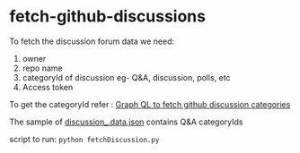# fetch-github-discussions

To fetch the discussion forum data we need:
1. owner
2. repo name
3. categoryId of discussion eg- Q&A, discussion, polls, etc
4. Access token

To get the categoryId refer : [Graph QL to fetch github discussion categories](https://docs.google.com/document/d/1qsQ-QvvcLwqCs0eOTSSspQbrwzXsrY2UqfcFKPTUH38/edit?usp=sharing)

The sample of [discussion_.data.json](https://github.com/rajnishdargan/fetch-github-discussions/blob/main/discussions_data.json) contains Q&A categoryIds

script to run:
```python fetchDiscussion.py```
